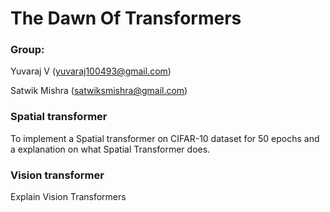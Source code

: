 # The Dawn Of Transformers

### Group:

Yuvaraj V (yuvaraj100493@gmail.com)

Satwik Mishra (satwiksmishra@gmail.com)

### Spatial transformer

To implement a Spatial transformer on CIFAR-10 dataset for 50 epochs and a explanation on what Spatial Transformer does.

### Vision transformer

Explain Vision Transformers
